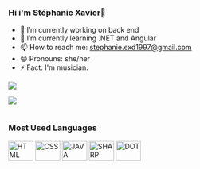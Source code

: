### Hi i'm Stéphanie Xavier👋



- 🔭 I’m currently working on back end
- 🌱 I’m currently learning .NET and Angular
- 📫 How to reach me: stephanie.exd1997@gmail.com
- 😄 Pronouns: she/her
- ⚡ Fact: I'm musician. 



<div style="display: inline-block"> 
  <a href="https://www.instagram.com/edoardaste/" target="_blank"><img src="https://img.shields.io/badge/Instagram-E4405F?style=for-the-badge&logo=instagram&logoColor=white" target="_blank"></a>
  
<a href="https://www.linkedin.com/in/st%C3%A9phanie-eduarda-xavier-dias-b281271ba/" target="_blank"><img src="https://img.shields.io/badge/LinkedIn-0077B5?style=for-the-badge&logo=linkedin&logoColor=white" target="_blank"></a>
 
</div>

<div>
<h3>Most Used Languages</h3>

<img src="https://cdn.jsdelivr.net/gh/devicons/devicon/icons/html5/html5-plain-wordmark.svg" height="40" width="50"  aling="center" alt="HTML"/>

<img src="https://cdn.jsdelivr.net/gh/devicons/devicon/icons/css3/css3-plain-wordmark.svg"  height="40" width="50"  aling="center" alt="CSS"/>

<img src="https://cdn.jsdelivr.net/gh/devicons/devicon/icons/java/java-original-wordmark.svg" height="40" width="50"   aling="center" alt="JAVA"/>

<img  src="https://cdn.jsdelivr.net/gh/devicons/devicon/icons/csharp/csharp-original.svg" height="40" width="50"   aling="center" alt="SHARP"/>

<img  src="https://cdn.jsdelivr.net/gh/devicons/devicon/icons/dot-net/dot-net-plain-wordmark.svg" height="40" width="50"  aling="center" alt="DOT"/>

</div>
